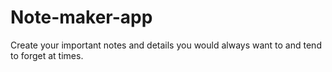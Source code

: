 # Note-maker-app
Create your important notes and details you would always want to and tend to forget at times.
